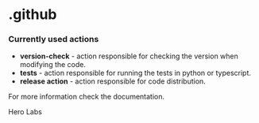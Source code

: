 # .github

### Currently used actions

* __version-check__ - action responsible for checking the version when modifying the code.
* __tests__ - action responsible for running the tests in python or typescript.
* __release action__ - action responsible for code distribution.

For more information check the documentation.

Hero Labs

